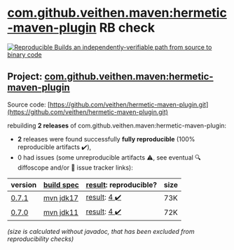 [com.github.veithen.maven:hermetic-maven-plugin](https://central.sonatype.com/artifact/com.github.veithen.maven/hermetic-maven-plugin/versions) RB check
=======

[![Reproducible Builds](https://reproducible-builds.org/images/logos/rb.svg) an independently-verifiable path from source to binary code](https://reproducible-builds.org/)

## Project: [com.github.veithen.maven:hermetic-maven-plugin](https://central.sonatype.com/artifact/com.github.veithen.maven/hermetic-maven-plugin/versions)

Source code: [https://github.com/veithen/hermetic-maven-plugin.git](https://github.com/veithen/hermetic-maven-plugin.git)

rebuilding **2 releases** of com.github.veithen.maven:hermetic-maven-plugin:
- **2** releases were found successfully **fully reproducible** (100% reproducible artifacts :heavy_check_mark:),
- 0 had issues (some unreproducible artifacts :warning:, see eventual :mag: diffoscope and/or :memo: issue tracker links):

| version | [build spec](/BUILDSPEC.md) | [result](https://reproducible-builds.org/docs/jvm/): reproducible? | size |
| -- | --------- | ------ | -- |
| [0.7.1](https://central.sonatype.com/artifact/com.github.veithen.maven/hermetic-maven-plugin/0.7.1/pom) | [mvn jdk17](hermetic-maven-plugin-0.7.1.buildspec) | [result](hermetic-maven-plugin-0.7.1.buildinfo): [4 :heavy_check_mark: ](hermetic-maven-plugin-0.7.1.buildcompare) | 73K |
| [0.7.0](https://central.sonatype.com/artifact/com.github.veithen.maven/hermetic-maven-plugin/0.7.0/pom) | [mvn jdk11](hermetic-maven-plugin-0.7.0.buildspec) | [result](hermetic-maven-plugin-0.7.0.buildinfo): [4 :heavy_check_mark: ](hermetic-maven-plugin-0.7.0.buildcompare) | 72K |

<i>(size is calculated without javadoc, that has been excluded from reproducibility checks)</i>
